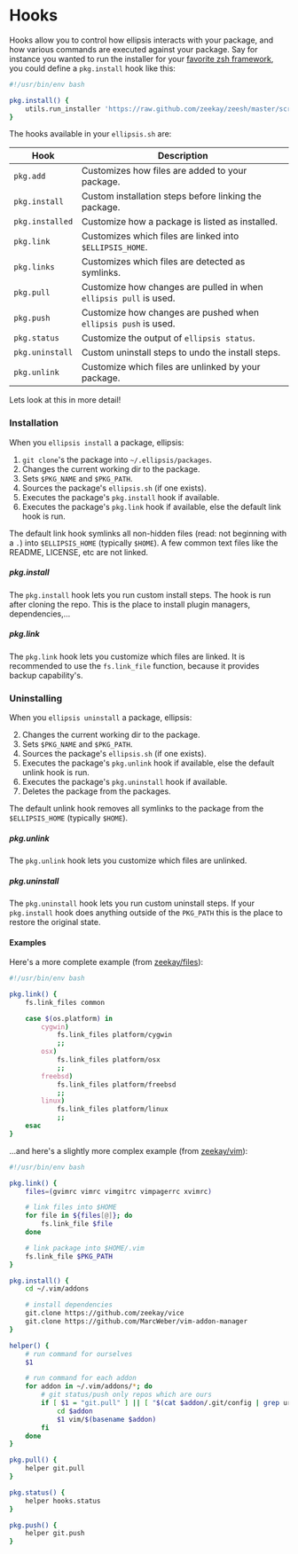 <h1>Hooks</h1>

Hooks allow you to control how ellipsis interacts with your package, and how
various commands are executed against your package. Say for instance you wanted
to run the installer for your [favorite zsh framework][zeesh], you could define
a `pkg.install` hook like this:

```bash
#!/usr/bin/env bash

pkg.install() {
    utils.run_installer 'https://raw.github.com/zeekay/zeesh/master/scripts/install.sh'
}
```

The hooks available in your `ellipsis.sh` are:

Hook            | Description
----------------|------------
`pkg.add`       | Customizes how files are added to your package.
`pkg.install`   | Custom installation steps before linking the package.
`pkg.installed` | Customize how a package is listed as installed.
`pkg.link`      | Customizes which files are linked into `$ELLIPSIS_HOME`.
`pkg.links`     | Customizes which files are detected as symlinks.
`pkg.pull`      | Customize how changes are pulled in when `ellipsis pull` is used.
`pkg.push`      | Customize how changes are pushed when `ellipsis push` is used.
`pkg.status`    | Customize the output of `ellipsis status`.
`pkg.uninstall` | Custom uninstall steps to undo the install steps.
`pkg.unlink`    | Customize which files are unlinked by your package.

Lets look at this in more detail!

### Installation

When you `ellipsis install` a package, ellipsis:

1. `git clone`'s the package into `~/.ellipsis/packages`.
2. Changes the current working dir to the package.
3. Sets `$PKG_NAME` and `$PKG_PATH`.
4. Sources the package's `ellipsis.sh` (if one exists).
5. Executes the package's `pkg.install` hook if available.
6. Executes the package's `pkg.link` hook if available, else the default link
   hook is run.

The default link hook symlinks all non-hidden files (read: not beginning with a
`.`) into `$ELLIPSIS_HOME` (typically `$HOME`). A few common text files like the
README, LICENSE, etc are not linked.

##### pkg.install
The `pkg.install` hook lets you run custom install steps. The hook is run after
cloning the repo.
This is the place to install plugin managers, dependencies,...

##### pkg.link
The `pkg.link` hook lets you customize which files are linked. It is recommended
to use the `fs.link_file` function, because it provides backup capability's.

### Uninstalling

When you `ellipsis uninstall` a package, ellipsis:

2. Changes the current working dir to the package.
3. Sets `$PKG_NAME` and `$PKG_PATH`.
4. Sources the package's `ellipsis.sh` (if one exists).
5. Executes the package's `pkg.unlink` hook if available, else the default
   unlink hook is run.
6. Executes the package's `pkg.uninstall` hook if available.
6. Deletes the package from the packages.

The default unlink hook removes all symlinks to the package from the `$ELLIPSIS_HOME` (typically
`$HOME`).

##### pkg.unlink
The `pkg.unlink` hook lets you customize which files are unlinked.

##### pkg.uninstall
The `pkg.uninstall` hook lets you run custom uninstall steps.
If your `pkg.install` hook does anything outside of the `PKG_PATH` this is the
place to restore the original state.

#### Examples
Here's a more complete example (from
[zeekay/files][dot-files]):

```bash
#!/usr/bin/env bash

pkg.link() {
    fs.link_files common

    case $(os.platform) in
        cygwin)
            fs.link_files platform/cygwin
            ;;
        osx)
            fs.link_files platform/osx
            ;;
        freebsd)
            fs.link_files platform/freebsd
            ;;
        linux)
            fs.link_files platform/linux
            ;;
    esac
}
```

...and here's a slightly more complex example (from
[zeekay/vim][dot-vim]):

```bash
#!/usr/bin/env bash

pkg.link() {
    files=(gvimrc vimrc vimgitrc vimpagerrc xvimrc)

    # link files into $HOME
    for file in ${files[@]}; do
        fs.link_file $file
    done

    # link package into $HOME/.vim
    fs.link_file $PKG_PATH
}

pkg.install() {
    cd ~/.vim/addons

    # install dependencies
    git.clone https://github.com/zeekay/vice
    git.clone https://github.com/MarcWeber/vim-addon-manager
}

helper() {
    # run command for ourselves
    $1

    # run command for each addon
    for addon in ~/.vim/addons/*; do
        # git status/push only repos which are ours
        if [ $1 = "git.pull" ] || [ "$(cat $addon/.git/config | grep url | grep $ELLIPSIS_USER)" ]; then
            cd $addon
            $1 vim/$(basename $addon)
        fi
    done
}

pkg.pull() {
    helper git.pull
}

pkg.status() {
    helper hooks.status
}

pkg.push() {
    helper git.push
}
```

[zeesh]:        https://github.com/zeekay/zeesh
[dot-files]:    https://github.com/zeekay/dot-files
[dot-vim]:      https://github.com/zeekay/dot-vim
